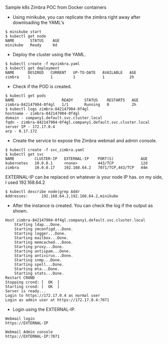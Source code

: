 Sample k8s Zimbra POC from Docker containers

* Using minikube, you can replicate the zimbra right away after downloading the YAML's

```
$ minikube start
$ kubectl get node
NAME       STATUS    AGE
minikube   Ready     6d
```

* Deploy the cluster using the YAML.

```
$ kubectl create -f myzimbra.yaml
$ kubectl get deployment
NAME      DESIRED   CURRENT   UP-TO-DATE   AVAILABLE   AGE
zimbra    1         1         1            1           2h
```

* Check if the POD is created.

```
$ kubectl get pods
NAME                     READY     STATUS    RESTARTS   AGE
zimbra-842147904-0f4gl   1/1       Running   0          2h
$ kubectl logs zimbra-842147904-0f4gl
hostname - zimbra-842147904-0f4gl
domain - company1.default.svc.cluster.local
fqdn - zimbra-842147904-0f4gl.company1.default.svc.cluster.local
server IP - 172.17.0.4
arp - 0.17.172
```
* Create the service to expose the Zimbra webmail and admin console.

```
$ kubectl create -f svc_zimbra.yaml
$ kubectl get svc
NAME         CLUSTER-IP   EXTERNAL-IP    PORT(S)            AGE
kubernetes   10.0.0.1     <none>         443/TCP            12d
zimbra       10.0.0.17    192.168.64.2   7071/TCP,443/TCP   44m
```
EXTERNAL-IP can be replaced on whatever is your node IP has. on my side, I used 192.168.64.2

```
$ kubectl describe node|grep Addr
Addresses:		192.168.64.2,192.168.64.2,minikube
```

* After the instance is created. You can check the log if the output as shown.

```
Host zimbra-842147904-0f4gl.company1.default.svc.cluster.local
	Starting ldap...Done.
	Starting zmconfigd...Done.
	Starting logger...Done.
	Starting mailbox...Done.
	Starting memcached...Done.
	Starting proxy...Done.
	Starting antispam...Done.
	Starting antivirus...Done.
	Starting snmp...Done.
	Starting spell...Done.
	Starting mta...Done.
	Starting stats...Done.
Restart CROND
Stopping crond: [  OK  ]
Starting crond: [  OK  ]
Server is ready...
Login to https://172.17.0.4 as normal user
Login as admin user at https://172.17.0.4:7071
```

* Login using the EXTERNAL-IP.

```
Webmail login
https://EXTERNAL-IP

Webmail Admin console
https://EXTERNAL-IP:7071
```

